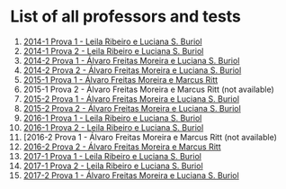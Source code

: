 # List of all professors and tests

1.  [2014-1 Prova 1 - Leila Ribeiro e Luciana S. Buriol](https://github.com/eliezerb/CMP600/tree/master/Exams/2014-1%20Prova%201)
2.  [2014-1 Prova 2 - Leila Ribeiro e Luciana S. Buriol](https://github.com/eliezerb/CMP600/tree/master/Exams/2014-1%20Prova%202)
3.  [2014-2 Prova 1 - Álvaro Freitas Moreira e Luciana S. Buriol](https://github.com/eliezerb/CMP600/tree/master/Exams/2014-2%20Prova%201)
4.  [2014-2 Prova 2 - Álvaro Freitas Moreira e Luciana S. Buriol](https://github.com/eliezerb/CMP600/tree/master/Exams/2014-2%20Prova%202)
5.  [2015-1 Prova 1 - Álvaro Freitas Moreira e Marcus Ritt](https://github.com/eliezerb/CMP600/tree/master/Exams/2015-1%20Prova%201)
6.  2015-1 Prova 2 - Álvaro Freitas Moreira e Marcus Ritt (not available)
7.  [2015-2 Prova 1 - Álvaro Freitas Moreira e Luciana S. Buriol](https://github.com/eliezerb/CMP600/tree/master/Exams/2015-2%20Prova%201)
8.  [2015-2 Prova 2 - Álvaro Freitas Moreira e Luciana S. Buriol](https://github.com/eliezerb/CMP600/tree/master/Exams/2015-2%20Prova%202)
9.  [2016-1 Prova 1 - Leila Ribeiro e Luciana S. Buriol](https://github.com/eliezerb/CMP600/tree/master/Exams/2016-1%20Prova%201)
10. [2016-1 Prova 2 - Leila Ribeiro e Luciana S. Buriol](https://github.com/eliezerb/CMP600/tree/master/Exams/2016-1%20Prova%202)
11. [2016-2 Prova 1 - Álvaro Freitas Moreira e Marcus Ritt (not available)
11. [2016-2 Prova 2 - Álvaro Freitas Moreira e Marcus Ritt](https://github.com/eliezerb/CMP600/tree/master/Exams/2016-2%20Prova%202)
12. [2017-1 Prova 1 - Leila Ribeiro e Luciana S. Buriol](https://github.com/eliezerb/CMP600/tree/master/Exams/2017-1%20Prova%201)
13. [2017-1 Prova 2 - Leila Ribeiro e Luciana S. Buriol]()
14. [2017-2 Prova 1 - Álvaro Freitas Moreira e Luciana S. Buriol](https://github.com/eliezerb/CMP600/tree/master/Exams/2017-2%20Prova%201)


